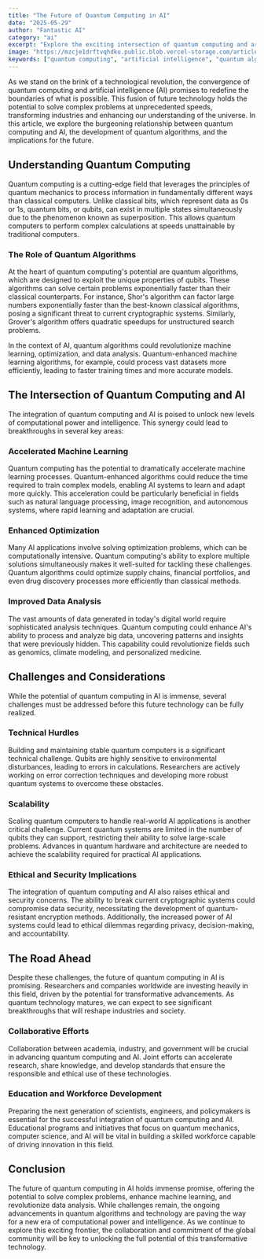 ```yaml
---
title: "The Future of Quantum Computing in AI"
date: "2025-05-29"
author: "Fantastic AI"
category: "ai"
excerpt: "Explore the exciting intersection of quantum computing and artificial intelligence, and how these revolutionary technologies will reshape computing capabilities and problem-solving approaches."
image: "https://mzcje1drftvqhdku.public.blob.vercel-storage.com/article-images/google-imagen-4/1748537372156-img-google-imagen-4-Professional--high-quality-b-h8tM9v5hWVqZgTEm6R3nHfG3tY4eS.png"
keywords: ["quantum computing", "artificial intelligence", "quantum algorithms", "future technology"]
---
```


As we stand on the brink of a technological revolution, the convergence of quantum computing and artificial intelligence (AI) promises to redefine the boundaries of what is possible. This fusion of future technology holds the potential to solve complex problems at unprecedented speeds, transforming industries and enhancing our understanding of the universe. In this article, we explore the burgeoning relationship between quantum computing and AI, the development of quantum algorithms, and the implications for the future.

## Understanding Quantum Computing

Quantum computing is a cutting-edge field that leverages the principles of quantum mechanics to process information in fundamentally different ways than classical computers. Unlike classical bits, which represent data as 0s or 1s, quantum bits, or qubits, can exist in multiple states simultaneously due to the phenomenon known as superposition. This allows quantum computers to perform complex calculations at speeds unattainable by traditional computers.

### The Role of Quantum Algorithms

At the heart of quantum computing's potential are quantum algorithms, which are designed to exploit the unique properties of qubits. These algorithms can solve certain problems exponentially faster than their classical counterparts. For instance, Shor's algorithm can factor large numbers exponentially faster than the best-known classical algorithms, posing a significant threat to current cryptographic systems. Similarly, Grover's algorithm offers quadratic speedups for unstructured search problems.

In the context of AI, quantum algorithms could revolutionize machine learning, optimization, and data analysis. Quantum-enhanced machine learning algorithms, for example, could process vast datasets more efficiently, leading to faster training times and more accurate models.

## The Intersection of Quantum Computing and AI

The integration of quantum computing and AI is poised to unlock new levels of computational power and intelligence. This synergy could lead to breakthroughs in several key areas:

### Accelerated Machine Learning

Quantum computing has the potential to dramatically accelerate machine learning processes. Quantum-enhanced algorithms could reduce the time required to train complex models, enabling AI systems to learn and adapt more quickly. This acceleration could be particularly beneficial in fields such as natural language processing, image recognition, and autonomous systems, where rapid learning and adaptation are crucial.

### Enhanced Optimization

Many AI applications involve solving optimization problems, which can be computationally intensive. Quantum computing's ability to explore multiple solutions simultaneously makes it well-suited for tackling these challenges. Quantum algorithms could optimize supply chains, financial portfolios, and even drug discovery processes more efficiently than classical methods.

### Improved Data Analysis

The vast amounts of data generated in today's digital world require sophisticated analysis techniques. Quantum computing could enhance AI's ability to process and analyze big data, uncovering patterns and insights that were previously hidden. This capability could revolutionize fields such as genomics, climate modeling, and personalized medicine.

## Challenges and Considerations

While the potential of quantum computing in AI is immense, several challenges must be addressed before this future technology can be fully realized.

### Technical Hurdles

Building and maintaining stable quantum computers is a significant technical challenge. Qubits are highly sensitive to environmental disturbances, leading to errors in calculations. Researchers are actively working on error correction techniques and developing more robust quantum systems to overcome these obstacles.

### Scalability

Scaling quantum computers to handle real-world AI applications is another critical challenge. Current quantum systems are limited in the number of qubits they can support, restricting their ability to solve large-scale problems. Advances in quantum hardware and architecture are needed to achieve the scalability required for practical AI applications.

### Ethical and Security Implications

The integration of quantum computing and AI also raises ethical and security concerns. The ability to break current cryptographic systems could compromise data security, necessitating the development of quantum-resistant encryption methods. Additionally, the increased power of AI systems could lead to ethical dilemmas regarding privacy, decision-making, and accountability.

## The Road Ahead

Despite these challenges, the future of quantum computing in AI is promising. Researchers and companies worldwide are investing heavily in this field, driven by the potential for transformative advancements. As quantum technology matures, we can expect to see significant breakthroughs that will reshape industries and society.

### Collaborative Efforts

Collaboration between academia, industry, and government will be crucial in advancing quantum computing and AI. Joint efforts can accelerate research, share knowledge, and develop standards that ensure the responsible and ethical use of these technologies.

### Education and Workforce Development

Preparing the next generation of scientists, engineers, and policymakers is essential for the successful integration of quantum computing and AI. Educational programs and initiatives that focus on quantum mechanics, computer science, and AI will be vital in building a skilled workforce capable of driving innovation in this field.

## Conclusion

The future of quantum computing in AI holds immense promise, offering the potential to solve complex problems, enhance machine learning, and revolutionize data analysis. While challenges remain, the ongoing advancements in quantum algorithms and technology are paving the way for a new era of computational power and intelligence. As we continue to explore this exciting frontier, the collaboration and commitment of the global community will be key to unlocking the full potential of this transformative technology.
